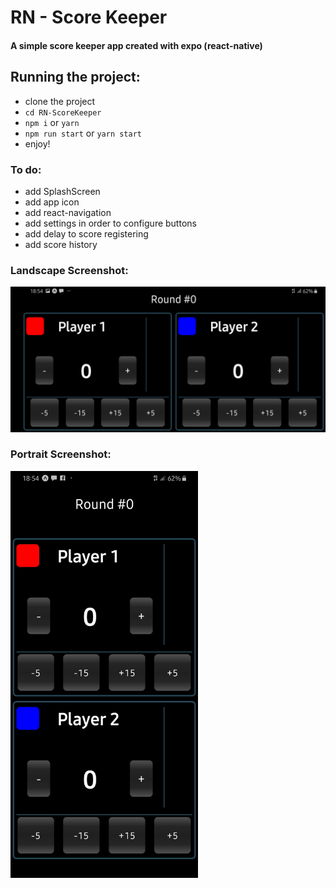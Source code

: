 # RN - Score Keeper
#### A simple score keeper app created with expo (react-native)

## Running the project:
- clone the project
- `cd RN-ScoreKeeper`
- `npm i` or `yarn`
- `npm run start` or `yarn start`
- enjoy!


### To do:
- add SplashScreen
- add app icon
- add react-navigation
- add settings in order to configure buttons
- add delay to score registering
- add score history

### Landscape Screenshot:

<img alt="RN - Score Keeper Landscape" src="screenshots/Screenshot_Landscape.jpg" width="600">

### Portrait Screenshot:

<img alt="RN - Score Keeper Portrait" src="screenshots/Screenshot_Portrait.jpg" width="300">

